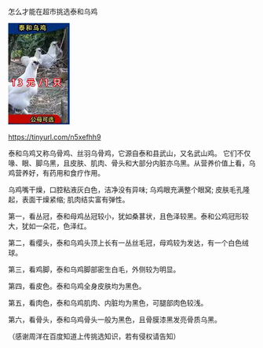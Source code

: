 怎么才能在超市挑选泰和乌鸡

![泰和乌骨鸡](https://github.com/ywangnccu/ywang/blob/main/images/Silkyfowl.jpg)

https://tinyurl.com/n5xefhh9

泰和乌鸡又称乌骨鸡、丝羽乌骨鸡，它源自泰和县武山，又名武山鸡。
它们不仅喙、眼、脚乌黑，且皮肤、肌肉、骨头和大部分内脏亦乌黑。从营养价值上看，乌鸡营养好，有药用和食疗作用。

乌鸡嘴干燥，口腔粘液灰白色，洁净没有异味; 乌鸡眼充满整个眼窝; 皮肤毛孔隆起，表面干燥紧缩; 肌肉结实富有弹性。

第一，看丛冠，泰和母鸡丛冠较小，犹如桑葚状，且色泽较黑。泰和公鸡冠形较大，犹如一朵花，色泽红。

第二，看缨头，泰和乌鸡头顶上长有一丛丝毛冠，母鸡较为发达，有一个白色绒球。

第三，看鸡脚，泰和乌鸡脚部密生白毛，外侧较为明显。

第四，看皮色。泰和乌鸡全身皮肤均为黑色。

第五，看肉色，泰和乌鸡肌肉、内脏均为黑色，可腿部肉色较浅。

第六，看骨头，泰和乌鸡骨头一般为黑色，且骨膜漆黑发亮骨质乌黑。

（感谢周洋在百度知道上传挑选知识，若有侵权请告知）
